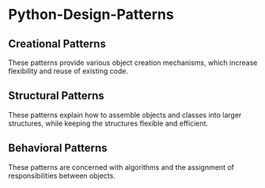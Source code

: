 # Python-Design-Patterns


## Creational Patterns

These patterns provide various object creation mechanisms,
which increase flexibility and reuse of existing code.

## Structural Patterns

These patterns explain how to assemble objects and classes into larger structures,
while keeping the structures flexible and efficient.

## Behavioral Patterns

These patterns are concerned with algorithms and the assignment of responsibilities between objects.
